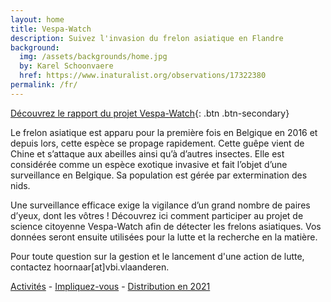 ```yaml
---
layout: home
title: Vespa-Watch
description: Suivez l'invasion du frelon asiatique en Flandre
background:
  img: /assets/backgrounds/home.jpg
  by: Karel Schoonvaere
  href: https://www.inaturalist.org/observations/17322380
permalink: /fr/
---
```


[Découvrez le rapport du projet Vespa-Watch](https://doi.org/10.21436/inbor.19019045){: .btn .btn-secondary}

Le frelon asiatique est apparu pour la première fois en Belgique en 2016 et depuis lors, cette espèce se propage rapidement. Cette guêpe vient de Chine et s’attaque aux abeilles ainsi qu’à d’autres insectes. Elle est considérée comme un espèce exotique invasive et fait l’objet d’une surveillance en Belgique. Sa population est gérée par extermination des nids.

Une surveillance efficace exige la vigilance d’un grand nombre de paires d’yeux, dont les vôtres ! Découvrez ici comment participer au projet de science citoyenne Vespa-Watch afin de détecter les frelons asiatiques. Vos données seront ensuite utilisées pour la lutte et la recherche en la matière.

Pour toute question sur la gestion et le lancement d'une action de lutte, contactez hoornaar[at]vbi.vlaanderen.

[Activités](https://www.honeybeevalley.eu/kalender) - [Impliquez-vous](https://vespawatch.be/get-involved) - [Distribution en 2021](https://inbo-vespawatch.shinyapps.io/VespaWatch_app/)
